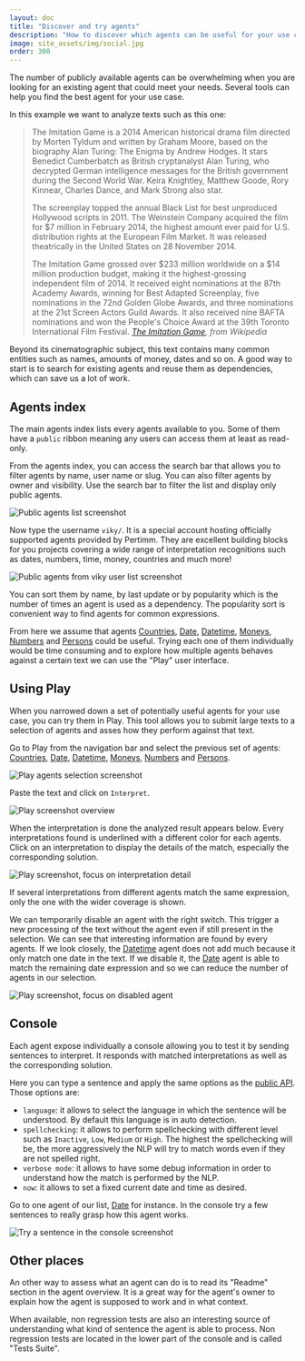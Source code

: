 ```yaml
---
layout: doc
title: "Discover and try agents"
description: "How to discover which agents can be useful for your use case."
image: site_assets/img/social.jpg
order: 300
---
```


The number of publicly available agents can be overwhelming when you are looking for an existing agent that could meet your needs. Several tools can help you find the best agent for your use case.

In this example we want to analyze texts such as this one:

> The Imitation Game is a 2014 American historical drama film directed by Morten Tyldum and written by Graham Moore, based on the biography Alan Turing: The Enigma by Andrew Hodges. It stars Benedict Cumberbatch as British cryptanalyst Alan Turing, who decrypted German intelligence messages for the British government during the Second World War. Keira Knightley, Matthew Goode, Rory Kinnear, Charles Dance, and Mark Strong also star.
>
> The screenplay topped the annual Black List for best unproduced Hollywood scripts in 2011. The Weinstein Company acquired the film for $7 million in February 2014, the highest amount ever paid for U.S. distribution rights at the European Film Market. It was released theatrically in the United States on 28 November 2014.
>
> The Imitation Game grossed over $233 million worldwide on a $14 million production budget, making it the highest-grossing independent film of 2014. It received eight nominations at the 87th Academy Awards, winning for Best Adapted Screenplay, five nominations in the 72nd Golden Globe Awards, and three nominations at the 21st Screen Actors Guild Awards. It also received nine BAFTA nominations and won the People's Choice Award at the 39th Toronto International Film Festival.
> <cite><a href="https://en.wikipedia.org/wiki/The_Imitation_Game">The Imitation Game</a>, from Wikipedia</cite>

Beyond its cinematographic subject, this text contains many common entities such as names, amounts of money, dates and so on. A good way to start is to search for existing agents and reuse them as dependencies, which can save us a lot of work.


## Agents index

The main agents index lists every agents available to you. Some of them have a `public` ribbon meaning any users can access them at least as read-only.

From the agents index, you can access the search bar that allows you to filter agents by name, user name or slug. You can also filter agents by owner and visibility. Use the search bar to filter the list and display only public agents.

![Public agents list screenshot](./img/01_public_agents.png "Filter the list to show only public agents")

Now type the username `viky/`. It is a special account hosting officially supported agents provided by Pertimm. They are excellent building blocks for you projects covering a wide range of interpretation recognitions such as dates, numbers, time, money, countries and much more!

![Public agents from viky user list screenshot](./img/02_viky_agents.png "Filter the list to show only agents owned by the viky user")

You can sort them by name, by last update or by popularity which is the number of times an agent is used as a dependency. The popularity sort is convenient way to find agents for common expressions.

From here we assume that agents [Countries](https://www.viky.ai/agents/viky/countries), [Date](https://www.viky.ai/agents/viky/date), [Datetime](https://www.viky.ai/agents/viky/date), [Moneys](https://www.viky.ai/agents/viky/moneys), [Numbers](https://www.viky.ai/agents/viky/numbers) and [Persons](https://www.viky.ai/agents/viky/persons) could be useful. Trying each one of them individually would be time consuming and to explore how multiple agents behaves against a certain text we can use the "Play" user interface.


## Using Play

When you narrowed down a set of potentially useful agents for your use case, you can try them in Play. This tool allows you to submit large texts to a selection of agents and asses how they perform against that text.

Go to Play from the navigation bar and select the previous set of agents: [Countries](https://www.viky.ai/agents/viky/countries), [Date](https://www.viky.ai/agents/viky/date), [Datetime](https://www.viky.ai/agents/viky/date), [Moneys](https://www.viky.ai/agents/viky/moneys), [Numbers](https://www.viky.ai/agents/viky/numbers) and [Persons](https://www.viky.ai/agents/viky/persons).

![Play agents selection screenshot](./img/03_agents_selection.png "Select a set of agents to asses")

Paste the text and click on `Interpret`.

![Play screenshot overview](./img/04_interpret_text.png "Interpret the text with the agents selection")

When the interpretation is done the analyzed result appears below. Every interpretations found is underlined with a different color for each agents. Click on an interpretation to display the details of the match, especially the corresponding solution.

![Play screenshot, focus on interpretation detail](./img/05_interpretation_detail.png "Display an interpretation detail")

If several interpretations from different agents match the same expression, only the one with the wider coverage is shown.

We can temporarily disable an agent with the right switch. This trigger a new processing of the text without the agent even if still present in the selection. We can see that interesting information are found by every agents. If we look closely, the [Datetime](https://www.viky.ai/agents/viky/date) agent does not add much because it only match one date in the text. If we disable it, the [Date](https://www.viky.ai/agents/viky/date) agent is able to match the remaining date expression and so we can reduce the number of agents in our selection.

![Play screenshot, focus on disabled agent](./img/06_disable_agent.png "Disable an agent to exclude it from the interpretation")


## Console

Each agent expose individually a console allowing you to test it by sending sentences to interpret. It responds with matched interpretations as well as the corresponding solution.

Here you can type a sentence and apply the same options as the [public API](../../reference/agents-api/). Those options are:
- `language`: it allows to select the language in which the sentence will be understood. By default this language is in auto detection.
- `spellchecking`: it allows to perform spellchecking with different level such as `Inactive`, `Low`, `Medium` or `High`. The highest the spellchecking will be, the more aggressively the NLP will try to match words even if they are not spelled right.
- `verbose mode`: it allows to have some debug information in order to understand how the match is performed by the NLP.
- `now`: it allows to set a fixed current date and time as desired.

Go to one agent of our list, [Date](https://www.viky.ai/agents/viky/date) for instance. In the console try a few sentences to really grasp how this agent works.

![Try a sentence in the console screenshot](./img/07_console.png "Try a sentence in the console")


## Other places

An other way to assess what an agent can do is to read its "Readme" section in the agent overview. It is a great way for the agent's owner to explain how the agent is supposed to work and in what context.

When available, non regression tests are also an interesting source of understanding what kind of sentence the agent is able to process. Non regression tests are located in the lower part of the console and is called "Tests Suite".



